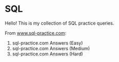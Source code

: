 # SQL

Hello! This is my collection of SQL practice queries. 

From www.sql-practice.com:
1.  sql-practice.com Answers (Easy)
2.  sql-practice.com Answers (Medium)
3.  sql-practice.com Answers (Hard)
